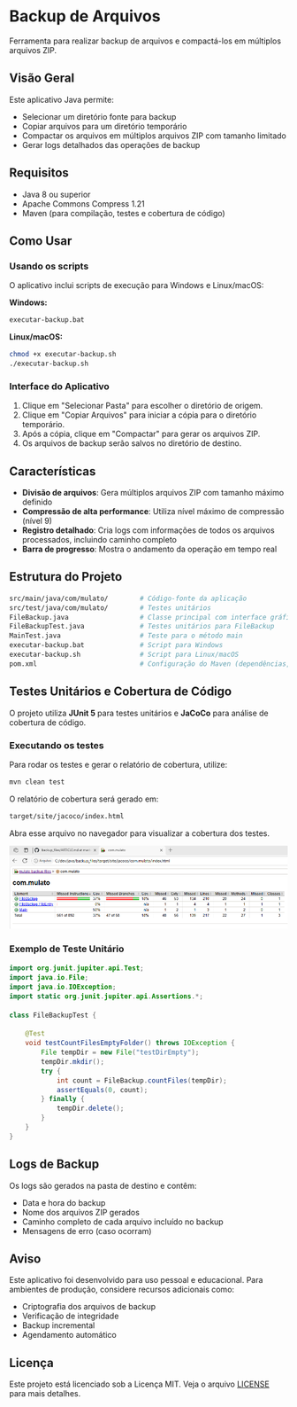 # Backup de Arquivos

Ferramenta para realizar backup de arquivos e compactá-los em múltiplos arquivos ZIP.

## Visão Geral

Este aplicativo Java permite:

- Selecionar um diretório fonte para backup
- Copiar arquivos para um diretório temporário
- Compactar os arquivos em múltiplos arquivos ZIP com tamanho limitado
- Gerar logs detalhados das operações de backup

## Requisitos

- Java 8 ou superior
- Apache Commons Compress 1.21
- Maven (para compilação, testes e cobertura de código)

## Como Usar

### Usando os scripts

O aplicativo inclui scripts de execução para Windows e Linux/macOS:

**Windows:**

```bash
executar-backup.bat
```

**Linux/macOS:**

```bash
chmod +x executar-backup.sh
./executar-backup.sh
```

### Interface do Aplicativo

1. Clique em "Selecionar Pasta" para escolher o diretório de origem.
2. Clique em "Copiar Arquivos" para iniciar a cópia para o diretório temporário.
3. Após a cópia, clique em "Compactar" para gerar os arquivos ZIP.
4. Os arquivos de backup serão salvos no diretório de destino.

## Características

- **Divisão de arquivos**: Gera múltiplos arquivos ZIP com tamanho máximo definido
- **Compressão de alta performance**: Utiliza nível máximo de compressão (nível 9)
- **Registro detalhado**: Cria logs com informações de todos os arquivos processados, incluindo caminho completo
- **Barra de progresso**: Mostra o andamento da operação em tempo real

## Estrutura do Projeto

```bash
src/main/java/com/mulato/        # Código-fonte da aplicação
src/test/java/com/mulato/        # Testes unitários
FileBackup.java                  # Classe principal com interface gráfica e lógica de backup
FileBackupTest.java              # Testes unitários para FileBackup
MainTest.java                    # Teste para o método main
executar-backup.bat              # Script para Windows
executar-backup.sh               # Script para Linux/macOS
pom.xml                          # Configuração do Maven (dependências, plugins, cobertura)
```

## Testes Unitários e Cobertura de Código

O projeto utiliza **JUnit 5** para testes unitários e **JaCoCo** para análise de cobertura de código.

### Executando os testes

Para rodar os testes e gerar o relatório de cobertura, utilize:

```bash
mvn clean test
```

O relatório de cobertura será gerado em:

```bash
target/site/jacoco/index.html
```

Abra esse arquivo no navegador para visualizar a cobertura dos testes.

![Exemplo de relatório JaCoCo](img/jacoco_site.png)

### Exemplo de Teste Unitário

```java
import org.junit.jupiter.api.Test;
import java.io.File;
import java.io.IOException;
import static org.junit.jupiter.api.Assertions.*;

class FileBackupTest {

    @Test
    void testCountFilesEmptyFolder() throws IOException {
        File tempDir = new File("testDirEmpty");
        tempDir.mkdir();
        try {
            int count = FileBackup.countFiles(tempDir);
            assertEquals(0, count);
        } finally {
            tempDir.delete();
        }
    }
}
```

## Logs de Backup

Os logs são gerados na pasta de destino e contêm:

- Data e hora do backup
- Nome dos arquivos ZIP gerados
- Caminho completo de cada arquivo incluído no backup
- Mensagens de erro (caso ocorram)

## Aviso

Este aplicativo foi desenvolvido para uso pessoal e educacional. Para ambientes de produção, considere recursos adicionais como:

- Criptografia dos arquivos de backup
- Verificação de integridade
- Backup incremental
- Agendamento automático

## Licença

Este projeto está licenciado sob a Licença MIT. Veja o arquivo [LICENSE](LICENSE) para mais detalhes.